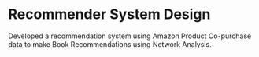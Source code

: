 # Recommender System Design
 Developed a recommendation system using Amazon Product Co-purchase data to make Book Recommendations using Network Analysis.

